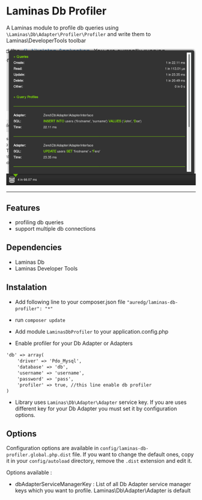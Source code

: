 Laminas Db Profiler
========================

A Laminas module to profile db queries using ```\Laminas\Db\Adapter\Profiler\Profiler``` and write them to Laminas\DeveloperTools toolbar

![Db Profiler](./doc/images/snapshot.png)

- - -

Features
----

- profiling db queries
- support multiple db connections

Dependencies
------------

- Laminas Db
- Laminas Developer Tools

Instalation
---

- Add following line to your composer.json file ``` "auredg/laminas-db-profiler": "*" ```

- run ```composer update```

- Add module ``` LaminasDbProfiler ``` to your application.config.php

- Enable profiler for your Db Adapter or Adapters

```
'db' => array(
    'driver' => 'Pdo_Mysql',
    'database' => 'db',
    'username' => 'username',
    'password' => 'pass',
    'profiler' => true, //this line enable db profiler
)
```

- Library uses ```Laminas\Db\Adapter\Adapter``` service key. If you are uses different key for your Db Adapter you must set it by configuration options.

Options
-------

Configuration options are available in ```config/laminas-db-profiler.global.php.dist``` file. If you want to change the default ones, copy it in your ```config/autoload``` directory, remove the ```.dist``` extension and edit it.

Options available :

- dbAdapterServiceManagerKey : List of all Db Adapter service manager keys which you want to profile. Laminas\Db\Adapter\Adapter is default
